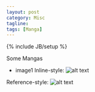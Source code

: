 ```yaml
---
layout: post
category: Misc
tagline: 
tags: [Manga]
---
```

{% include JB/setup %}

Some Mangas

* image1
Inline-style: 
![alt text](blog/gh-pages/images/manga01.jpg "Logo Title Text 1")

Reference-style: 
![alt text][logo]

[logo]: /blog/gh-pages/images/manga02.jpg "Logo Title Text 2"